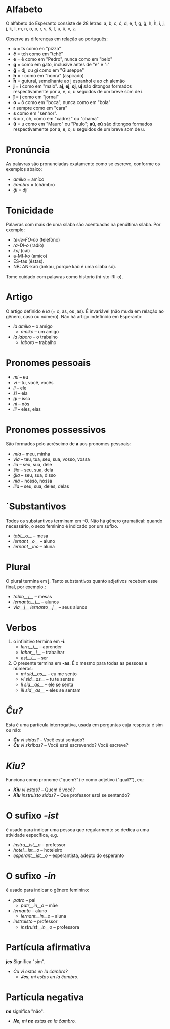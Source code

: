 # Alfabeto

O alfabeto do Esperanto consiste de 28 letras: a, b, c, ĉ, d, e, f, g, ĝ, h, ĥ, i, j, ĵ, k, l, m, n, o, p, r, s, ŝ, t, u, ŭ, v, z.

Observe as diferenças em relação ao português:

- __c__ = ts como en "pizza"
- __ĉ__ = tch como em "tchê"
- __e__ = ê como em "Pedro", nunca como em "belo"
- __g__ = como em gato, inclusive antes de "e" e "i"
- __ĝ__ = dj, ou gi como em "Giuseppe"
- __h__ = r como em "honra" (aspirado)
- __ĥ__ = gutural, semelhante ao j espanhol e ao ch alemão
- __j__ = i como em "maio". __aj__, __ej__, __oj__, __uj__ são ditongos formados respectivamente por a, e, o, u seguidos de um breve som de i.
- __ĵ__ = j como em "jornal"
- __o__ = ô como em "boca", nunca como em "bola"
- __r__ sempre como em "cara"
- __s__ como em "senhor".
- __ŝ__ = x, ch, como em "xadrez" ou "chama"
- __ŭ__ = u como em "Mauro" ou "Paulo"; __aŭ__, __eŭ__ são ditongos formados respectivamente por a, e, o, u seguidos de um breve som de u.


# Pronúncia

As palavras são pronunciadas exatamente como se escreve, conforme os exemplos abaixo:

- *amiko* = amíco
- *ĉambro* = tchâmbro
- *ĝi* = djí

# Tonicidade

Palavras com mais de uma sílaba são acentuadas na penúltima sílaba. Por exemplo:

- *te-le-FO-no* (telefôno)
- *ra-DI-o* (radío)
- *kaj* (cái)
- a-MI-ko (amíco)
- ES-tas (êstas).
- NB: AN-kaŭ (ânkau, porque kaŭ é uma sílaba só).

Tome cuidado com palavras como historio (hi-sto-RI-o).

# Artigo

O artigo definido é *la* (= o, as, os ,as). É invariável (não muda em relação ao gênero, caso ou número). Não há artigo indefinido em Esperanto:

- *la amiko* – o amigo
  - *amiko* – um amigo
- *la laboro* – o trabalho
  - *laboro* – trabalho

# Pronomes pessoais

- *mi* – eu
- *vi* – tu, você, vocês
- *li* – ele
- *ŝi* – ela
- *ĝi* – isso
- *ni* – nós
- *ili* – eles, elas



# Pronomes possessivos

São formados pelo acréscimo de __a__ aos pronomes pessoais:

- *mia* – meu, minha
- *via* – teu, tua, seu, sua, vosso, vossa
- *lia* – seu, sua, dele
- *ŝia* – seu, sua, dela
- *ĝia* – seu, sua, disso
- *nia* – nosso, nossa
- *ilia* – seu, sua, deles, delas

# ´Substantivos

Todos os substantivos terminam em -O. Não há gênero gramatical: quando necessário, o sexo feminino é indicado por um sufixo.

- *tabl__o__* – mesa
- *lernant__o__* – aluno
- *lernant__ino* – aluna

# Plural

O plural termina em __j__. Tanto substantivos quanto adjetivos recebem esse final, por exemplo.:

- *tablo__j__* – mesas
- *lernanto__j__* – alunos
- *via__j__ lernanto__j__* – seus alunos

# Verbos

1. o infinitivo termina em __-i__:
   - *lern__i__* – aprender
   - *labor__i__* – trabalhar
   - *est__i__* – ser
2. O presente termina em __-as__. É o mesmo para todas as pessoas e números:
   - *mi sid__as__* – eu me sento
   - *vi sid__as__* – tu te sentas
   - *li sid__as__* – ele se senta
   - *ili sid__as__* – eles se sentam

# *Ĉu?*

Esta é uma partícula interrogativa, usada em perguntas cuja resposta é sim ou não:

- *__Ĉu__ vi sidas?* – Você está sentado?
- *__Ĉu__ vi skribas?* – Você está escrevendo? Você escreve?

# *Kiu?*

Funciona como pronome ("quem?") e como adjetivo ("qual?"), ex.:

- *__Kiu__ vi estas?* – Quem é você?
- *__Kiu__ instruisto sidas?* – Que professor está se sentando?


# O sufixo *-ist*

é usado para indicar uma pessoa que regularmente se dedica a uma atividade específica, e.g.


- *instru__ist__o* – professor
- *hotel__ist__o* – hoteleiro
- *esperant__ist__o* – esperantista, adepto do esperanto


# O sufixo *-in*

é usado para indicar o gênero feminino:

- *patro* – pai
    - *patr__in__o* – mãe
- *lernanto* – aluno
    - *lernant__in__o* – aluna
- *instruisto* – professor
    - *instruist__in__o* – professora

# Partícula afirmativa

*__jes__* Significa "sim".

- *Ĉu vi estas en la ĉambro?* 
  - *__Jes__, mi estas en la ĉambro.* 

# Partícula negativa

*__ne__* significa "não":

- *__Ne__, mi __ne__ estas en la ĉambro.* 

